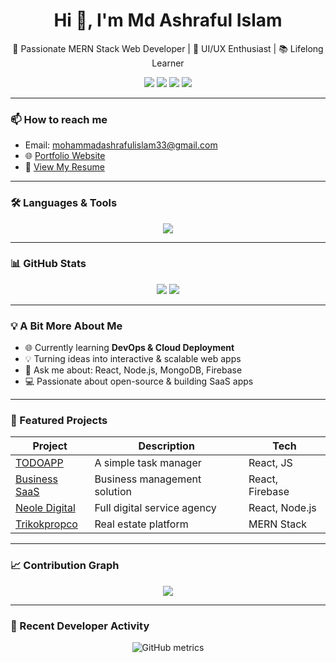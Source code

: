 <h1 align="center">Hi 👋, I'm Md Ashraful Islam</h1>

<p align="center">
  🚀 Passionate MERN Stack Web Developer | 🎨 UI/UX Enthusiast | 📚 Lifelong Learner
</p>

<p align="center">
  <a href="#"><img src="https://img.shields.io/badge/LinkedIn-0077B5?style=for-the-badge&logo=linkedin&logoColor=white"/></a>
  <a href="#"><img src="https://img.shields.io/badge/Behance-1769FF?style=for-the-badge&logo=behance&logoColor=white"/></a>
  <a href="#"><img src="https://img.shields.io/badge/YouTube-FF0000?style=for-the-badge&logo=youtube&logoColor=white"/></a>
  <a href="#"><img src="https://img.shields.io/badge/Instagram-E4405F?style=for-the-badge&logo=instagram&logoColor=white"/></a>
</p>

---

### 📫 How to reach me
- Email: [mohammadashrafulislam33@gmail.com](mailto:mohammadashrafulislam33@gmail.com)
- 🌐 [Portfolio Website](https://iridescent-moxie-6caad5.netlify.app/)
- 📝 [View My Resume](#)

---

### 🛠️ Languages & Tools
<p align="center">
  <img src="https://skillicons.dev/icons?i=js,ts,react,next,nodejs,express,mongodb,figma,tailwind,bootstrap,html,css,redux,vscode,git,github,vercel,firebase" />
</p>

---

### 📊 GitHub Stats
<p align="center">
  <img src="https://github-readme-stats.vercel.app/api?username=mohammadashrafulislam1&show_icons=true&theme=radical" />
  <img src="https://github-readme-stats.vercel.app/api/top-langs/?username=mohammadashrafulislam1&layout=compact&theme=radical" />
</p>

---

### 💡 A Bit More About Me

- 🌐 Currently learning **DevOps & Cloud Deployment**
- 💡 Turning ideas into interactive & scalable web apps
- 💬 Ask me about: React, Node.js, MongoDB, Firebase
- 💻 Passionate about open-source & building SaaS apps

---

### 📌 Featured Projects

| Project | Description | Tech |
|--------|-------------|------|
| [TODOAPP](#) | A simple task manager | React, JS |
| [Business SaaS](#) | Business management solution | React, Firebase |
| [Neole Digital](#) | Full digital service agency | React, Node.js |
| [Trikokpropco](#) | Real estate platform | MERN Stack |

---

### 📈 Contribution Graph
<p align="center">
  <img src="https://github-readme-activity-graph.vercel.app/graph?username=mohammadashrafulislam1&theme=react-dark" />
</p>

---

### 🧠 Recent Developer Activity

<p align="center">
  <img src="https://github.com/mohammadashrafulislam1/mohammadashrafulislam1/blob/main/metrics.svg" alt="GitHub metrics" />
</p>

